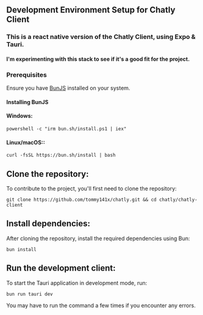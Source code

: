 ## Development Environment Setup for Chatly Client

### This is a react native version of the Chatly Client, using Expo & Tauri.
#### I'm experimenting with this stack to see if it's a good fit for the project.

### Prerequisites

Ensure you have [BunJS](https://bun.sh/) installed on your system.

#### Installing BunJS

#### Windows:
```
powershell -c "irm bun.sh/install.ps1 | iex"
```
#### Linux/macOS::
```
curl -fsSL https://bun.sh/install | bash
```
## Clone the repository:

To contribute to the project, you'll first need to clone the repository:
```
git clone https://github.com/tommy141x/chatly.git && cd chatly/chatly-client
```
## Install dependencies:

After cloning the repository, install the required dependencies using Bun:
```
bun install
```
## Run the development client:

To start the Tauri application in development mode, run:
```
bun run tauri dev
```

You may have to run the command a few times if you encounter any errors.
